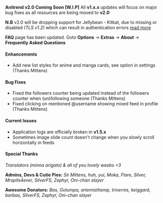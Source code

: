 __Anitrend v2.0 Coming Soon [W.I.P]__ All __v1.x.x__ updates will focus on major bug fixes as all resources are being moved to __v2.0__

__N.B__ v2.0 will be dropping support for Jellybean - Kitkat, due to missing or disabled _(TLS v1.2)_
which can result in authentication errors [read more](https://github.com/square/okhttp/issues/2372)

**FAQ** page has been updated. Goto **Options** -> **Extras** -> **About** -> **Frequently Asked Questions**

#### Enhancements
- Add new list styles for anime and manga cards, see option in settings (Thanks Mittens)

#### Bug Fixes
- Fixed the followers counter being updated instead of the followers counter when (un)following someone (Thanks Mittens)
- Fixed clicking on mentioned @username showing mixed feed in profile (Thanks Mittens)

#### Current Issues
- Application logs are officially broken in **v1.5.x**
- Sometimes image slide count doesn't change when you slowly scroll horizontally in feeds

#### Special Thanks
_Translators (minna arigato) & all of you lovely weebs <3_

__Admins, Devs & Cutie Pies:__
_Sir Mittens, huh, yui, Moka, Flare, Silver, Mrspits4ever, SilverFS, Zephyr, Oni-chan slayer_

__Awesome Donators:__
_Bas, Golumpa, artemisthemp, trivernis, keiggard, barbas, SilverFS, Zephyr, Oni-chan slayer_

